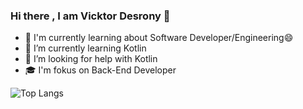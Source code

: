### Hi there , I am Vicktor Desrony 👋

<!--
**vldcreation/vldcreation** is a ✨ _special_ ✨ repository because its `README.md` (this file) appears on your GitHub profile.
-->


- 🔭 I'm currently learning about Software Developer/Engineering😄
- 🌱 I’m currently learning Kotlin
- 🤔 I’m looking for help with Kotlin
- 🎓 I'm fokus on Back-End Developer

![Top Langs](https://github-readme-stats.vercel.app/api/top-langs/?username=vldcreation&theme=radical&hide_langs_below=1)
